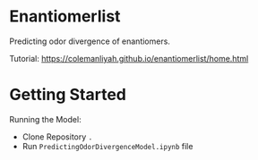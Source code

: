 # Enantiomerlist

Predicting odor divergence of enantiomers. 

Tutorial: https://colemanliyah.github.io/enantiomerlist/home.html

# Getting Started

Running the Model:
- Clone Repository `.`
- Run `PredictingOdorDivergenceModel.ipynb` file 
